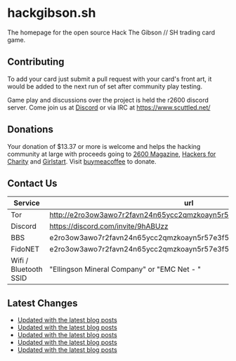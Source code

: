 # hackgibson.sh
The homepage for the open source Hack The Gibson // SH trading card game.


## Contributing

To add your card just submit a pull request with your card's front art, it would be added to the next run of set after community play testing.

Game play and discussions over the project is held the r2600 discord server. Come join us at [Discord](https://discord.com/invite/9hABUzz) or via IRC at https://www.scuttled.net/


## Donations

Your donation of $13.37 or more is welcome and helps the hacking community at large with proceeds going to [2600 Magazine](https://2600.com/), [Hackers for Charity](https://hackersforcharity.org) and [Girlstart](https://girlstart.org).  Visit [buymeacoffee](https://www.buymeacoffee.com/hackgibson.sh) to donate.


## Contact Us

Service | url
-|-
Tor | http://e2ro3ow3awo7r2favn24n65ycc2qmzkoayn5r57e3f56nvjwdcgg32ad.onion
Discord | https://discord.com/invite/9hABUzz
BBS | e2ro3ow3awo7r2favn24n65ycc2qmzkoayn5r57e3f56nvjwdcgg32ad.onion:23
FidoNET | e2ro3ow3awo7r2favn24n65ycc2qmzkoayn5r57e3f56nvjwdcgg32ad.onion:24554
Wifi / Bluetooth SSID | "Ellingson Mineral Company" or "EMC Net - <fidonet address>"

## Latest Changes
<!-- BLOG-POST-LIST:START -->
- [Updated with the latest blog posts](https://github.com/DFW2600/hackgibson.sh/commit/57876efda04b85e23986e7273e3d7ff8fd398763)
- [Updated with the latest blog posts](https://github.com/DFW2600/hackgibson.sh/commit/4e8ffcc8e64af7c951c5fe4c6419e741c4849d62)
- [Updated with the latest blog posts](https://github.com/DFW2600/hackgibson.sh/commit/186b5e6aaf4b1de373e67d7e6e6c2c6965ed1e42)
- [Updated with the latest blog posts](https://github.com/DFW2600/hackgibson.sh/commit/090d84ffcfdc0c64ed2ef97b6e64ece8f46590cc)
- [Updated with the latest blog posts](https://github.com/DFW2600/hackgibson.sh/commit/b66e4c109763f32dda2311e65d8d6ceef6553800)
<!-- BLOG-POST-LIST:END -->
